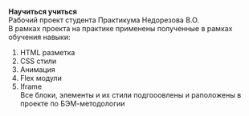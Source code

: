 **Научиться учиться**  
Рабочий проект студента Практикума Недорезова В.О.  
В рамках проекта на практике применены полученные в рамках обучения навыки:  
1. HTML разметка  
2. CSS стили  
3. Анимация  
4. Flex модули  
5. Iframe  
Все блоки, элементы и их стили подгооовлены и раположены в проекте по БЭМ-методологии

